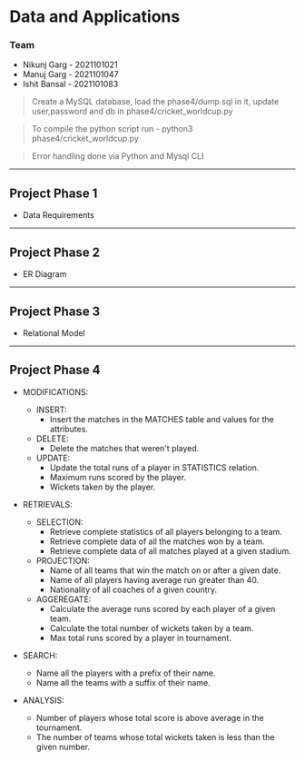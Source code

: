# Data and Applications


 ### Team

- Nikunj Garg - 2021101021
- Manuj Garg - 2021101047
- Ishit Bansal - 2021101083

> Create a MySQL database, load the phase4/dump.sql in it, update user,password and db in phase4/cricket_worldcup.py

> To compile the python script run - python3 phase4/cricket_worldcup.py

> Error handling done via Python and Mysql CLI

----

## Project Phase 1
- Data Requirements

----

## Project Phase 2
- ER Diagram

----

## Project Phase 3
- Relational Model

----

## Project Phase 4


- MODIFICATIONS: 
    - INSERT:  
        -  Insert the matches in the MATCHES table and values for the attributes. 
    - DELETE: 
        -  Delete the matches that weren't played. 
    - UPDATE: 
        -  Update the total runs of a player in STATISTICS relation. 
        -  Maximum runs scored by the player. 
        -  Wickets taken by the player. 

 
- RETRIEVALS: 
    - SELECTION:  
        - Retrieve complete statistics of all players belonging to a team. 
        - Retrieve complete data of all the matches won by a team. 
        - Retrieve complete data of all matches played at a given stadium. 
    - PROJECTION: 
        - Name of all teams that win the match on or after a given date. 
        - Name of all players having average run greater than 40. 
        - Nationality of all coaches of a given country. 
    - AGGEREGATE: 
        - Calculate the average runs scored by each player of a given team. 
        - Calculate the total number of wickets taken by a team. 
        - Max total runs scored by a player in tournament. 

- SEARCH: 
    - Name all the players with a prefix of their name. 
    - Name all the teams with a suffix of their name.

- ANALYSIS: 
    - Number of players whose total score is above average in the tournament. 
    - The number of teams whose total wickets taken is less than the given number. 
